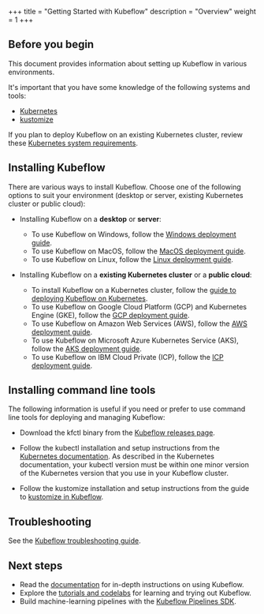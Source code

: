 +++
title = "Getting Started with Kubeflow"
description = "Overview"
weight = 1
+++

## Before you begin

This document provides information about setting up Kubeflow in various environments.

It's important that you have some knowledge of the following systems and tools:

* [Kubernetes](https://kubernetes.io/docs/tutorials/kubernetes-basics/)
* [kustomize](https://kustomize.io/)

If you plan to deploy Kubeflow on an existing Kubernetes cluster, review these
[Kubernetes system requirements](/docs/started/k8s/overview#minimum-system-requirements).


## Installing Kubeflow

There are various ways to install Kubeflow. Choose one of the following options
to suit your environment (desktop or server, existing Kubernetes cluster or public cloud):


* Installing Kubeflow on a **desktop** or **server**:

  * To use Kubeflow on Windows,
  follow the [Windows deployment guide](/docs/started/workstation/getting-started-windows/).
  * To use Kubeflow on MacOS,
  follow the [MacOS deployment guide](/docs/started/workstation/getting-started-macos/).
  * To use Kubeflow on Linux,
  follow the [Linux deployment guide](/docs/started/workstation/getting-started-linux/).

* Installing Kubeflow on a **existing Kubernetes cluster** or a **public cloud**:

  * To install Kubeflow on a Kubernetes cluster, follow the
  [guide to deploying Kubeflow on Kubernetes](/docs/started/k8s/overview/).
  * To use Kubeflow on Google Cloud Platform (GCP) and Kubernetes Engine (GKE),
  follow the [GCP deployment guide](/docs/gke/deploy/).
  * To use Kubeflow on Amazon Web Services (AWS),
  follow the [AWS deployment guide](/docs/aws/deploy/).
  * To use Kubeflow on Microsoft Azure Kubernetes Service (AKS),
  follow the [AKS deployment guide](/docs/azure/deploy/).
  * To use Kubeflow on IBM Cloud Private (ICP),
	follow the [ICP deployment guide](/docs/started/cloud/getting-started-icp/).


## Installing command line tools

The following information is useful if you need or prefer to use command line
tools for deploying and managing Kubeflow:

* Download the kfctl binary from the
  [Kubeflow releases page](https://github.com/kubeflow/kubeflow/releases/).

* Follow the kubectl installation and setup instructions from the [Kubernetes
  documentation](https://kubernetes.io/docs/tasks/tools/install-kubectl/).
  As described in the Kubernetes documentation, your kubectl
  version must be within one minor version of the Kubernetes version that you
  use in your Kubeflow cluster.

* Follow the kustomize installation and setup instructions from the guide to
  [kustomize in Kubeflow](/docs/other-guides/kustomize/).

## Troubleshooting

See the [Kubeflow troubleshooting guide](/docs/other-guides/troubleshooting/).

## Next steps

* Read the [documentation](/docs/) for in-depth instructions on using Kubeflow.
* Explore the [tutorials and
  codelabs](/docs/examples/codelabs-tutorials/) for learning and trying out Kubeflow.
* Build machine-learning pipelines with the [Kubeflow Pipelines
  SDK](/docs/pipelines/sdk/sdk-overview/).
